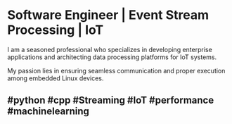 # Software Engineer | Event Stream Processing | IoT

I am a seasoned professional who specializes in developing enterprise applications and architecting data processing platforms for IoT systems.

My passion lies in ensuring seamless communication and proper execution among embedded Linux devices.

## #python #cpp #Streaming #IoT #performance #machinelearning
